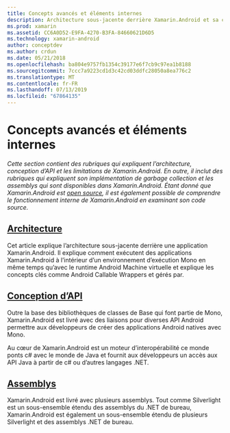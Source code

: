 ```yaml
---
title: Concepts avancés et éléments internes
description: Architecture sous-jacente derrière Xamarin.Android et sa conception d’API.
ms.prod: xamarin
ms.assetid: CC6A0D52-E9FA-4270-B3FA-84660621D6D5
ms.technology: xamarin-android
author: conceptdev
ms.author: crdun
ms.date: 05/21/2018
ms.openlocfilehash: ba804e9757fb1354c39177e6f7cb9c97ea1b8188
ms.sourcegitcommit: 7ccc7a9223cd1d3c42cd03ddfc28050a8ea776c2
ms.translationtype: MT
ms.contentlocale: fr-FR
ms.lasthandoff: 07/13/2019
ms.locfileid: "67864135"
---
```

# <a name="advanced-concepts-and-internals"></a>Concepts avancés et éléments internes

_Cette section contient des rubriques qui expliquent l’architecture, conception d’API et les limitations de Xamarin.Android. En outre, il inclut des rubriques qui expliquent son implémentation de garbage collection et les assemblys qui sont disponibles dans Xamarin.Android. Étant donné que Xamarin.Android est [open source](https://github.com/xamarin/xamarin-android), il est également possible de comprendre le fonctionnement interne de Xamarin.Android en examinant son code source._


## <a name="architectureandroidinternalsarchitecturemd"></a>[Architecture](~/android/internals/architecture.md)

Cet article explique l’architecture sous-jacente derrière une application Xamarin.Android. Il explique comment exécutent des applications Xamarin.Android à l’intérieur d’un environnement d’exécution Mono en même temps qu’avec le runtime Android Machine virtuelle et explique les concepts clés comme Android Callable Wrappers et gérés par. 



## <a name="api-designandroidinternalsapi-designmd"></a>[Conception d’API](~/android/internals/api-design.md)

Outre la base des bibliothèques de classes de Base qui font partie de Mono, Xamarin.Android est livré avec des liaisons pour diverses API Android permettre aux développeurs de créer des applications Android natives avec Mono.

Au cœur de Xamarin.Android est un moteur d’interopérabilité ce monde ponts c# avec le monde de Java et fournit aux développeurs un accès aux API Java à partir de c# ou d’autres langages .NET.



## <a name="assembliescross-platforminternalsavailable-assembliesmd"></a>[Assemblys](~/cross-platform/internals/available-assemblies.md)

Xamarin.Android est livré avec plusieurs assemblys. Tout comme Silverlight est un sous-ensemble étendu des assemblys du .NET de bureau, Xamarin.Android est également un sous-ensemble étendu de plusieurs Silverlight et des assemblys .NET de bureau. 

